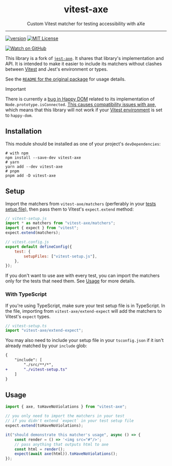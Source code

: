 <div align="center">
<h1>vitest-axe</h1>

<p>Custom Vitest matcher for testing accessibility with aXe</p>

</div>

---

<!-- prettier-ignore-start -->
[![version][version-badge]][package]
[![MIT License][license-badge]][license]

[![Watch on GitHub][github-watch-badge]][github-watch]
<!-- prettier-ignore-end -->

This library is a fork of [`jest-axe`](https://github.com/nickcolley/jest-axe).
It shares that library's implementation and API. It is intended to make it
easier to include its matchers without clashes between [Vitest][vitest] and
Jest's environment or types.

See the [`README` for the original package](https://github.com/nickcolley/jest-axe/blob/main/README.md) for usage details.

> [!IMPORTANT]
> There is currently a [bug in Happy DOM](https://github.com/capricorn86/happy-dom/issues/978) related to its implementation of `Node.prototype.isConnected`. [This causes compatibility issues with axe,](https://github.com/dequelabs/axe-core/issues/4087) which means that this library will not work if your [Vitest environment](https://vitest.dev/guide/environment.html#test-environment) is set to `happy-dom`.

## Installation

This module should be installed as one of your project's `devDependencies`:

```shell
# with npm
npm install --save-dev vitest-axe
# yarn
yarn add --dev vitest-axe
# pnpm
pnpm add -D vitest-axe
```

## Setup

Import the matchers from `vitest-axe/matchers` (perferably in your [tests
setup file][]), then pass them to Vitest's `expect.extend` method:

[tests setup file]: https://vitest.dev/config/#setupfiles

```js
// vitest-setup.js
import * as matchers from "vitest-axe/matchers";
import { expect } from "vitest";
expect.extend(matchers);

// vitest.config.js
export default defineConfig({
	test: {
		setupFiles: ["vitest-setup.js"],
	},
});
```

If you don't want to use axe with every test, you can import the matchers only
for the tests that need them. See [Usage](#usage) for more details.

### With TypeScript

If you're using TypeScript, make sure your test setup file is in TypeScript. In
the file, importing from `vitest-axe/extend-expect` will add the matchers to
Vitest's `expect` types.

```ts
// vitest-setup.ts
import "vitest-axe/extend-expect";
```

You may also need to include your setup file in your `tsconfig.json` if it isn't
already matched by your `include` glob:

```diff
{
	"include": [
		"./src/**/*",
+		"./vitest-setup.ts"
	]
}
```

## Usage

```ts
import { axe, toHaveNoViolations } from "vitest-axe";

// you only need to import the matchers in your test
// if you didn't extend `expect` in your test setup file
expect.extend(toHaveNoViolations);

it("should demonstrate this matcher's usage", async () => {
	const render = () => '<img src="#"/>';
	// pass anything that outputs html to axe
	const html = render();
	expect(await axe(html)).toHaveNoViolations();
});
```

<!-- prettier-ignore-start -->
[vitest]: https://vitest.dev/
[version-badge]:
 https://img.shields.io/npm/v/vitest-axe.svg?style=flat-square
[package]: https://www.npmjs.com/package/vitest-axe
[license-badge]:
  https://img.shields.io/npm/l/vitest-axe.svg?style=flat-square
[license]: https://github.com/chaance/vitest-axe/blob/main/LICENSE
[github-watch-badge]:
  https://img.shields.io/github/watchers/chaance/vitest-axe.svg?style=social
[github-watch]: https://github.com/chaance/vitest-axe/watchers
<!-- prettier-ignore-end -->
